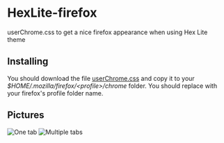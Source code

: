 HexLite-firefox
===============

userChrome.css to get a nice firefox appearance when using Hex Lite theme

## Installing

You should download the file [userChrome.css](https://raw.githubusercontent.com/irozgar/HexLite-firefox/master/userChrome.css "Download userChrome.css") and copy it to your _$HOME/.mozilla/firefox/&lt;profile&gt;/chrome_ folder. You should replace <profile> with your firefox's profile folder name.

## Pictures

![One tab](https://raw.githubusercontent.com/irozgar/HexLite-firefox/master/screenshots/one-tab.png "One Tab")
![Multiple tabs](https://raw.githubusercontent.com/irozgar/HexLite-firefox/master/screenshots/multiple-tabs.png "Multiple tabs")

